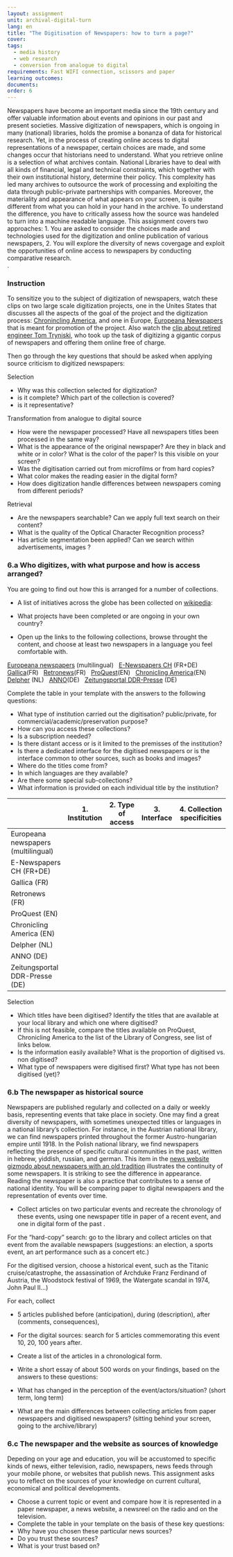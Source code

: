 ```yaml
---
layout: assignment
unit: archival-digital-turn
lang: en
title: "The Digitisation of Newspapers: how to turn a page?"
cover:
tags:
  - media history
  - web research
  - conversion from analogue to digital
requirements: Fast WIFI connection, scissors and paper
learning outcomes:
documents:
order: 6
---
```

Newspapers have become an important media since the 19th century and offer valuable information about events and opinions in our past and present societies. Massive digitization of newspapers, which is ongoing in many (national) libraries, holds the promise a bonanza of data for historical research. Yet, in the process of creating online access to digital representations of a newspaper, certain choices are made, and some changes occur that historians need to understand. What you retrieve online is a selection of what archives contain. 
National Libraries have to deal with all kinds of financial, legal and technical constraints, which together with their own institutional history, determine their policy. This complexity has led many archives to outsource the work of processing and exploiting the data through public-private partnerships with companies. Moreover, the materiality and appearance of what appears on your screen, is quite different from what you can hold in your hand in the archive. To understand the difference, you have to critically assess how the source was handeled to turn into a machine readable language. This assignment covers two approaches: 1. You are asked to consider the choices made and technologies used for the digitization and online publication of various newspapers, 2. You will explore the diversity of news covergage and exploit the opportunities of online access to newspapers by conducting comparative research.  
.

<!-- more -->
<!-- briefing-student -->
### Instruction 

<!-- section-contents -->
To sensitize you to the subject of digitization of newspapers, watch these clips on two large scale digitization projects, one in the Unites States that discusses all the aspects of the goal of the project and the digitization process: [Chronincling America](https://www.youtube.com/watch?v=LclIm9s7Iho), and one in Europe, [Europeana Newspapers](https://www.youtube.com/watch?v=5G6v00Z8CyQ) that is meant for promotion of the project. Also watch the [clip about retired engineer Tom Tryniski](https://www.youtube.com/watch?v=KVWDX6oaYCg&feature=youtu.be), who took up the task of digitizing a gigantic corpus of newspapers and offering them online free of charge. 

Then go through the key questions that should be asked when applying source criticism to digitized newspapers: 

Selection

- Why was this collection selected for digitization?
- is it complete? Which part of the collection is covered? 
- is it representative?

Transformation from analogue to digital source

- How were the newspaper processed? Have all newspapers titles been processed in the same way?
- What is the appearance of the original newspaper? Are they in black and white or in color? What is the color of the paper? Is this visible on your screen? 
- Was the digitisation carried out from microfilms or from hard copies? 
- What color makes the reading easier in the digital form?
- How does digitization handle differences between newspapers coming from different periods?

Retrieval

- Are the newspapers searchable? Can we apply full text search on their content? 
- What is the quality of the Optical Character Recognition process? 
- Has article segmentation been applied? Can we search within advertisements, images ? 


<!-- section -->
### 6.a Who digitizes, with what purpose and how is access arranged?   
<!-- section-contents -->
You are going to find out how this is arranged for a number of collections. 

- A list of initiatives across the globe has been collected on [wikipedia](https://en.wikipedia.org/wiki/Wikipedia:List_of_online_newspaper_archives):
- What projects have been completed or are ongoing in your own country? 

- Open up the links to the following collections, browse throught the content, and choose at least two newspapers in a language you feel comfortable with. 

[Europeana newspapers](http://www.europeana-newspapers.eu) (multilingual)  
[E-Newspapers CH](http://www.onlinenewspapers.com/switzerl.htm) (FR+DE)  
[Gallica](https://gallica.bnf.fr/html/und/presse-et-revues/presse-et-revues)(FR)  
[Retronews](https://www.retronews.fr)(FR)  
[ProQuest](https://www.proquest.com/products-services/pq-hist-news.html)(EN)  
[Chronicling America](https://chroniclingamerica.loc.gov)(EN) 
[Delpher](https://www.delpher.nl) (NL)   
[ANNO](http://anno.onb.ac.at/anno-suche#searchMode=simple&from=1)(DE)  
[Zeitungsportal DDR-Presse](http://zefys.staatsbibliothek-berlin.de/ddr-presse/) (DE) 

Complete the table in your template with the answers to the following questions:
- What type of institution carried out the digitisation? public/private, for commercial/academic/preservation purpose?
- How can you access these collections? 
- Is a subscription needed? 
- Is there distant access or is it limited to the premisses of the institution?
- Is there a dedicated interface for the digitised newspapers or is the interface common to other sources, such as books and images?
- Where do the titles come from? 
- In which languages are they available? 
- Are there some special sub-collections? 
- What information is provided on each individual title by the institution?

| | 1. Institution | 2. Type of access | 3. Interface | 4. Collection specificities
-- | -- | -- | -- | --
Europeana newspapers (multilingual) |   |   |   |  
E-Newspapers CH (FR+DE) |   |   |   |  
Gallica (FR) |   |   |   |  
Retronews (FR) |   |   |   |  
ProQuest (EN) |   |   |   |  
Chronicling America (EN) |   |   |   |  
Delpher (NL) |   |   |   |  
ANNO (DE) |   |   |   |  
Zeitungsportal DDR-Presse (DE) |   |   |   |

Selection
- Which titles have been digitised?
Identify the titles that are available at your local library and which one where digitised? 
- If this is not feasible, compare the titles available on ProQuest, Chronicling America to the list of the Library of Congress, see list of links below.
- Is the information easily available? What is the proportion of digitised vs. non digitised?
- What type of newspapers were digitised first? What type has not been digitised (yet)?

<!-- section -->
    
### 6.b The newspaper as historical source 
<!-- section-contents -->

Newspapers are published regularly and collected on a daily or weekly basis, representing events that take place in society. One may find a great diversity of newspapers, with sometimes unexpected titles or languages in a national library’s collection. For instance, in the Austrian national library, we can find newspapers printed throughout the former Austro-hungarian empire until 1918. In the Polish national library, we find newspapers reflecting the presence of specific cultural communities in the past, written in hebrew, yiddish, russian, and german. This item in the [news website gizmodo about newspapers with an old tradition](https://io9.gizmodo.com/the-worlds-oldest-newspapers-still-being-published-tod-1369904730) illustrates the continuity of some newspapers. It is striking to see the difference in appearance. Reading the newspaper is also a practice that contributes to a sense of national identity. You will be comparing paper to digital newspapers and the representation of events over time. 

- Collect articles on two particular events and recreate the chronology of these events, using one newspaper title in paper of a recent event,  and one in digital form of the past . 

For the “hard-copy” search: go to the library and collect articles on that event from the available newspapers  (suggestions: an election, a sports event, an art performance such as a concert etc.)

For the digitised version, choose a historical event, such as the Titanic cruise/catastrophe, the assassination of Archduke Franz Ferdinand of Austria, the Woodstock festival of 1969, the Watergate scandal in 1974, John Paul II…)

For each, collect 
- 5 articles published before (anticipation), during (description), after (comments, consequences), 
- For the digital sources: search for 5 articles commemorating this event 10, 20, 100 years after.

- Create a list of the articles in a chronological form.

- Write a short essay of about 500 words on your findings, based on the answers to these questions:
- What has changed in the perception of the event/actors/situation? (short term, long term) 
- What are the main differences between collecting articles from paper newspapers and digitised newspapers? (sitting behind your screen, going to the archive/library)


### 6.c The newspaper and the website as sources of knowledge 
Depeding on your age and education, you will be accustomed to specific kinds of news, either television, radio, newspapers, news feeds through your mobile phone, or websites that publish news. This assignment asks you to reflect on the sources of your knowledge on current cultural, economical and political developments. 
- Choose a current topic or event and compare how it is represented in a paper newspaper, a news website, a newsreel on the radio and on the television. 
- Complete the table in your template on the basis of these key questions:
- Why have you chosen these particular news sources? 
- Do you trust these sources? 
- What is your trust based on?

<!-- briefing-teacher -->

